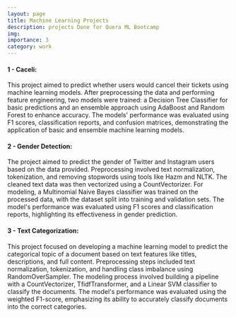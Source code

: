```yaml
---
layout: page
title: Machine Learning Projects
description: projects Done for Quera ML Bootcamp
img:
importance: 3
category: work
---
```


#### 1 - Caceli:

This project aimed to predict whether users would cancel their tickets using machine learning models. After preprocessing the data and performing feature engineering, two models were trained: a Decision Tree Classifier for basic predictions and an ensemble approach using AdaBoost and Random Forest to enhance accuracy. The models' performance was evaluated using F1 scores, classification reports, and confusion matrices, demonstrating the application of basic and ensemble machine learning models.

#### 2 - Gender Detection:

The project aimed to predict the gender of Twitter and Instagram users based on the data provided. Preprocessing involved text normalization, tokenization, and removing stopwords using tools like Hazm and NLTK. The cleaned text data was then vectorized using a CountVectorizer. For modeling, a Multinomial Naive Bayes classifier was trained on the processed data, with the dataset split into training and validation sets. The model's performance was evaluated using F1 scores and classification reports, highlighting its effectiveness in gender prediction.

#### 3 - Text Categorization:

This project focused on developing a machine learning model to predict the categorical topic of a document based on text features like titles, descriptions, and full content. Preprocessing steps included text normalization, tokenization, and handling class imbalance using RandomOverSampler. The modeling process involved building a pipeline with a CountVectorizer, TfidfTransformer, and a Linear SVM classifier to classify the documents. The model's performance was evaluated using the weighted F1-score, emphasizing its ability to accurately classify documents into the correct categories.